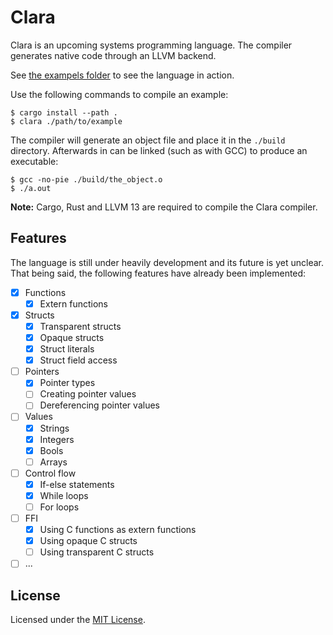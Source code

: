# Clara

Clara is an upcoming systems programming language.
The compiler generates native code through an LLVM backend.

See [the exampels folder](./examples/) to see the language in action.

Use the following commands to compile an example:

```
$ cargo install --path .
$ clara ./path/to/example
```

The compiler will generate an object file and place it in the `./build` directory.
Afterwards in can be linked (such as with GCC) to produce an executable:

```
$ gcc -no-pie ./build/the_object.o
$ ./a.out
```

**Note:** Cargo, Rust and LLVM 13 are required to compile the Clara compiler.

## Features

The language is still under heavily development and its future is yet unclear.
That being said, the following features have already been implemented:

- [x] Functions
  - [x] Extern functions
- [x] Structs
  - [x] Transparent structs
  - [x] Opaque structs
  - [x] Struct literals
  - [x] Struct field access
- [ ] Pointers
  - [x] Pointer types
  - [ ] Creating pointer values
  - [ ] Dereferencing pointer values
- [ ] Values
  - [x] Strings
  - [x] Integers
  - [x] Bools
  - [ ] Arrays
- [ ] Control flow
  - [x] If-else statements
  - [x] While loops
  - [ ] For loops
- [ ] FFI
  - [x] Using C functions as extern functions
  - [x] Using opaque C structs
  - [ ] Using transparent C structs
- [ ] ...

## License

Licensed under the [MIT License](./LICENSE).
